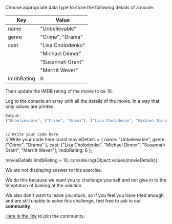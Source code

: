 Choose appropriate data
type to store the following
details of a movie:

| Key        | Value             |
| ---------- | ----------------- |
| name       | "Unbelievable"    |
| genre      | "Crime", "Drama"  |
| cast       | "Lisa Cholodenko" |
|            | "Michael Dinner"  |
|            | "Susannah Grant"  |
|            | "Merritt Wever"   |
| imdbRating | 6                 |

Then update the IMDB rating
of the movie to be 10.

Log to the console an array with all the
details of the movie. In
a way that only values are printed.

```js
Output:
["Unbelievable", ["Crime", "Drama"], ["Lisa Cholodenko", "Michael Dinner", "Susannah Grant", "Merritt Wever"], 10]
```

<codeblock language="javascript" type="exercise" testMode="fixedInput" showSolution="false">
<code>
// Write your code here
</code>
<solution>
// Write your code here
const movieDetails = {
  name: "Unbelievable",
  genre: ["Crime", "Drama" ],
  cast: ["Lisa Cholodenko", "Michael Dinner", "Susannah Grant", "Merritt Wever"],
  imdbRating: 6
};

movieDetails.imdbRating = 10;
console.log(Object.values(movieDetails));
</solution>
</codeblock>

We are not displaying answer to this exercise.

We do this because we want you to challenge yourself
and
not give in to the temptation of looking at the solution.

We also don't want to leave you stuck, so if you feel
you have tried enough and are still unable to solve
this challenge, feel free to ask in our **community**.

[Here is the link](https://join.slack.com/t/bigbinaryacademy/shared_invite/zt-2d8ias5ud-ywkjF1xRyV9Nbne1_sGQag) to join the community.
